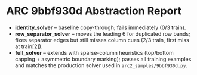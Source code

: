 # ARC 9bbf930d Abstraction Report

- **identity_solver** – baseline copy-through; fails immediately (0/3 train).
- **row_separator_solver** – moves the leading 6 for duplicated row bands; fixes separator edges but still misses column cues (2/3 train, first miss at train[2]).
- **full_solver** – extends with sparse-column heuristics (top/bottom capping + asymmetric boundary marking); passes all training examples and matches the production solver used in `arc2_samples/9bbf930d.py`.
